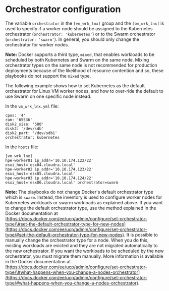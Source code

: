 # Orchestrator configuration

The variable `orchestrator` in the `[vm_wrk_lnx]` group and the `[bm_wrk_lnx]` is used to specify if a worker node should be assigned to the Kubernetes orchestrator (`orchestrator: 'kubernetes'`) or to the Swarm orchestrator (`orchestrator: 'swarm'`). In general, you should only change the orchestrator for worker nodes.

**Note:** Docker supports a third type, `mixed`, that enables workloads to be scheduled by both Kubernetes and Swarm on the same node. Mixing orchestrator types on the same node is not recommended for production deployments because of the likelihood of resource contention and so, these playbooks do not support the `mixed` type.

The following example shows how to set Kubernetes as the default orchestrator for Linux VM worker nodes, and how to over-ride the default to use Swarm on one specific node instead.

In the `vm_wrk_lnx.yml` file:

```
cpus: '4'
ram: '65536'
disk2_size: '500'
disk2: '/dev/sdb'
disk2_part: '/dev/sdb1'
orchestrator: kubernetes
```

In the `hosts` file:

```
[vm_wrk_lnx]
hpe-worker01 ip_addr='10.10.174.122/22' esxi_host='esx04.cloudra.local' 
hpe-worker02 ip_addr='10.10.174.123/22' esxi_host='esx05.cloudra.local' 
hpe-worker03 ip_addr='10.10.174.124/22' esxi_host='esx06.cloudra.local' orchestrator=swarm
```


**Note:** The playbooks do not change Docker's default orchestrator type which is `swarm`. Instead, the inventory is used to configure worker nodes for Kubernetes workloads or swarm workloads as explained above. If you want to change the default orchestrator type, use the method explained in the Docker documentation at [https://docs.docker.com/ee/ucp/admin/configure/set-orchestrator-type/\#set-the-default-orchestrator-type-for-new-nodes](https://docs.docker.com/ee/ucp/admin/configure/set-orchestrator-type/#set-the-default-orchestrator-type-for-new-nodes). It is possible to manually change the orchestrator type for a node. When you do this, existing workloads are evicted and they are not migrated automatically to the new orchestrator. If you want the workloads to be scheduled by the new orchestrator, you must migrate them manually. More information is available in the Docker documentation at [https://docs.docker.com/ee/ucp/admin/configure/set-orchestrator-type/\#what-happens-when-you-change-a-nodes-orchestrator](https://docs.docker.com/ee/ucp/admin/configure/set-orchestrator-type/#what-happens-when-you-change-a-nodes-orchestrator).
